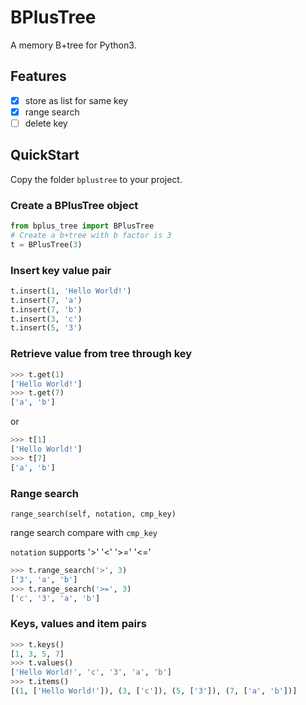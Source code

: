 # BPlusTree
A memory B+tree for Python3.

## Features
- [x] store as list for same key
- [x] range search
- [ ] delete key

## QuickStart
Copy the folder `bplustree` to your project.

### Create a BPlusTree object
```python
from bplus_tree import BPlusTree
# Create a b+tree with b factor is 3
t = BPlusTree(3)
```

### Insert key value pair
```python
t.insert(1, 'Hello World!')
t.insert(7, 'a')
t.insert(7, 'b')
t.insert(3, 'c')
t.insert(5, '3')
```

### Retrieve value from tree through key
```python
>>> t.get(1)
['Hello World!']
>>> t.get(7)
['a', 'b']
```
or
```python
>>> t[1]
['Hello World!']
>>> t[7]
['a', 'b']
```

### Range search
```
range_search(self, notation, cmp_key)
```
range search compare with `cmp_key` 

`notation` supports '>' '<' '>=' '<='

```python
>>> t.range_search('>', 3)
['3', 'a', 'b']
>>> t.range_search('>=', 3)
['c', '3', 'a', 'b']
```

### Keys, values and item pairs
```python
>>> t.keys()
[1, 3, 5, 7]
>>> t.values()
['Hello World!', 'c', '3', 'a', 'b']
>>> t.items()
[(1, ['Hello World!']), (3, ['c']), (5, ['3']), (7, ['a', 'b'])]
```

